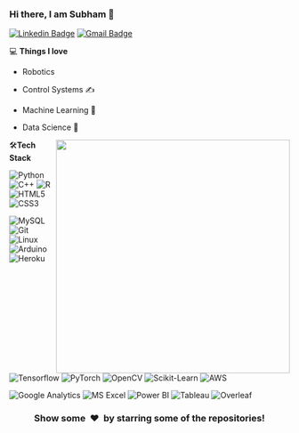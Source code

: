 
### Hi there, I am Subham 👋
[![Linkedin Badge](https://img.shields.io/badge/-subhamswastik98-blue?style=flat-square&logo=Linkedin&logoColor=white&link=https://www.linkedin.com/in/subhamswastik98/)](https:https://www.linkedin.com/in/subhamswastik98/)
[![Gmail Badge](https://img.shields.io/badge/-swastik.subham98@gmail.com-c14438?style=flat-square&logo=Gmail&logoColor=white&link=mailto:swastik.subham98@gmail.com)](mailto:swastik.subham98@gmail.com) 


💻 **Things I love**
- Robotics
- Control Systems ✍️
- Machine Learning 🧐
- Data Science 😬

    <a href="https://github.com/anuraghazra/github-readme-stats" title="Go to Source">
      <img align="right" width=420 height="auto" src="https://github-readme-stats.vercel.app/api?username=SubhamSS&show_icons=true&theme=dark&border_color=61dafb&hide_border=true&include_all_commits=true" />
    </a>
    
🛠**Tech Stack**

![Python](https://img.shields.io/badge/-Python-000000?style=flat&logo=python)
![C++](https://img.shields.io/badge/C++-000000?style=flat&logo=C%2B%2B)
![R](https://img.shields.io/badge/R-000000.svg?style=flat&logo=R)
![HTML5](https://img.shields.io/badge/-HTML5-000000?style=flat&logo=HTML5)
![CSS3](https://img.shields.io/badge/-CSS3-000000?style=flat&logo=CSS3)

![MySQL](https://img.shields.io/badge/-MySQL-000000?style=flat&logo=MySQL)
![Git](https://img.shields.io/badge/-Git-000000?style=flat&logo=git&logoColor=F05032)
![Linux](https://img.shields.io/badge/-Linux-000000?style=flat&logo=linux&logoColor=FCC624)
![Arduino](https://img.shields.io/badge/Arduino-000000.svg?style=flat&logo=Arduino)
![Heroku](https://img.shields.io/badge/-Heroku-000000?style=flat&logo=heroku)

![Tensorflow](https://img.shields.io/badge/-Tensorflow-000000?style=flat&logo=tensorflow)
![PyTorch](https://img.shields.io/badge/-PyTorch-000000?style=flat&logo=pytorch)
![OpenCV](https://img.shields.io/badge/-OpenCV-000000?style=flat&logo=opencv)
![Scikit-Learn](https://img.shields.io/badge/scikitlearn-000000.svg?style=flat&logo=scikit-learn)
![AWS](https://img.shields.io/badge/AWS-000000?style=flat-square&logo=amazon-aws)

![Google Analytics](https://img.shields.io/badge/Google%20Analytics-000000?style=flat&logo=google%20analytics)
![MS Excel](https://img.shields.io/badge/Microsoft%20Excel-000000.svg?style=flat&logo=Microsoft-Excel)
![Power BI](https://img.shields.io/badge/Power%20BI-000000.svg?style=flat&logo=Power-BI)
![Tableau](https://img.shields.io/badge/Tableau-000000?style=flat&logo=Tableau)
![Overleaf](https://img.shields.io/badge/Overleaf-000000?style=flat&logo=Overleaf)

<div align="center">
    <h3 align="center">Show some &nbsp;❤️&nbsp; by starring some of the repositories!</h3>
</div>


